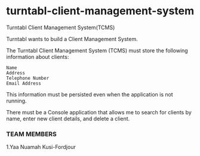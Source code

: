 # turntabl-client-management-system
Turntabl Client Management System(TCMS)

Turntabl wants to build a Client Management System.

The Turntabl Client Management System (TCMS) must store the following information about clients:

    Name
    Address
    Telephone Number
    Email Address

This information must be persisted even when the application is not running.

There must be a Console application that allows me to search for clients by name, enter new client details, and delete a client.

 ### TEAM MEMBERS 
1.Yaa Nuamah Kusi-Fordjour